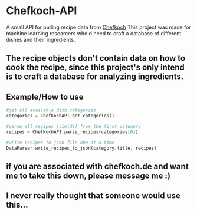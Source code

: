 # Chefkoch-API
A small API for pulling recipe data from [Chefkoch](www.chefkoch.de)
This project was made for machine learning researcers who'd need to craft a database of different dishes and their
ingredients.

## The recipe objects don't contain data on how to cook the recipe, since this project's only intend is to craft a database for analyzing ingredients.

## Example/How to use
```python
#get all available dish categories
categories = ChefKochAPI.get_categories()

#parse all recipes (yields) from the first category
recipes = ChefKochAPI.parse_recipes(categories[0])

#write recipes to json file one at a time
DataParser.write_recipes_to_json(category.title, recipes)

```

## if you are associated with chefkoch.de and want me to take this down, please message me :)
## I never really thought that someone would use this...
